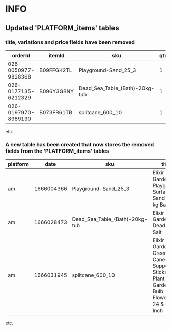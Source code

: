 # INFO

## Updated 'PLATFORM_items' tables

### title, variations and price fields have been removed

orderId|itemId|sku|qty|shipping
---|---|---|---|---
026-0050977-9828368|B09FFGK2TL|Playground-Sand_25_3|1|0
026-0177135-6212329|B096Y3GBNY|Dead_Sea_Table_(Bath)-20kg-tub|1|0
026-0197970-8989130|B073FR61TB|splitcane_600_10|1|0
etc.

### A new table has been created that now stores the removed fields from the 'PLATFORM_items' tables

platform|date|sku|title|variation|price
---|---|---|---|---|---
am|1666004366|Playground-Sand_25_3|Elixir Gardens Playground Surface Sand 25 kg Bag | Children’s Play Sand, Non Toxic, Natural Washed and Graded | Sandpit Sand for Kids|{"Size":"25kg Bag x 3"}|36.99
am|1666028473|Dead_Sea_Table_(Bath)-20kg-tub|Elixir Gardens Dead Sea Salt | Organic 100% Natural Salts | Various Sizes 250g-25kg|{"Size":"20kg Tub"}|21.99
am|1666031945|splitcane_600_10|Elixir Gardens Green Split Canes Support Sticks Plant Garden Lily Bulb Flower 12 24 & 36 Inch|{"PackageQuantity":"10","Size":"2ft"}|4.99
etc.
